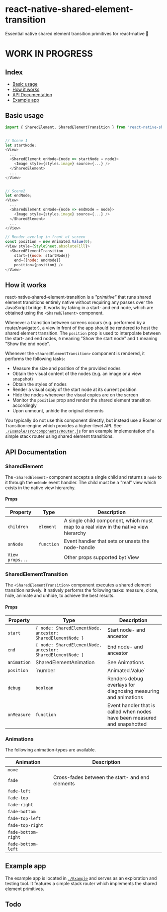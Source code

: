 
# react-native-shared-element-transition

Essential native shared element transition primitives for react-native 💫

# WORK IN PROGRESS

## Index

- [Basic usage](#basic-usage)
- [How it works](#how-it-works)
- [API Documentation](#api-documentation)
- [Example app](#example-app)


## Basic usage

```js
import { SharedElement, SharedElementTransition } from 'react-native-shared-element-transition';


// Scene 1
let startNode;
<View>
  ...
  <SharedElement onNode={node => startNode = node}>
    <Image style={styles.image} source={...} />
  </SharedElement>
  ...
</View>


// Scene2
let endNode;
<View>
  ...
  <SharedElement onNode={node => endNode = node}>
    <Image style={styles.image} source={...} />
  </SharedElement>
  ...
</View>

// Render overlay in front of screen
const position = new Animated.Value(0);
<View style={StyleSheet.absoluteFill}>
  <SharedElementTransition
    start={{node: startNode}}
    end={{node: endNode}}
    position={position} />
</View>
```

## How it works

react-native-shared-element-transition is a *"primitive"* that runs shared element transitions
entirely native without requiring any passes over the JavaScript bridge. It works by taking in a start- and end node, which are obtained using the `<SharedElement>` component.

Whenever a transition between screens occurs (e.g. performed by a router/navigator), a view in
front of the app should be rendered to host the shared element transition. The `position` prop is used to interpolate between the start- and end nodes, `0` meaning "Show the start node" and `1` meaning "Show the end node".

Whenever the `<SharedElementTransition>` component is rendered, it performs the following tasks:
- Measure the size and position of the provided nodes
- Obtain the visual content of the nodes (e.g. an image or a view snapshot)
- Obtain the styles of nodes
- Render a visual copiy of the start node at its current position
- Hide the nodes whenever the visual copies are on the screen
- Monitor the `position` prop and render the shared element transition accordingly
- Upon unmount, unhide the original elements

You typically do not use this component directly, but instead use a Router or Transition-engine which provides a higher-level API.
See [`./Example/src/components/Router.js`](./Example/src/components/Router.js) for an example implementation of a simple stack router using 
shared element transitions.

## API Documentation

### SharedElement

The `<SharedElement>` component accepts a single child and returns a `node` to it through the `onNode` event handler. The child must be a "real" view which exists in the native view hierarchy.

#### Props

| Property        | Type       | Description                                                                          |
| --------------- | ---------- | ------------------------------------------------------------------------------------ |
| `children`      | `element`  | A single child component, which must map to a real view in the native view hierarchy |
| `onNode`        | `function` | Event handler that sets or unsets the node-handle                                    |
| `View props...` |            | Other props supported byt View                                                       |

### SharedElementTransition

The `<SharedElementTransition>` component executes a shared element transition natively. It natively performs the following tasks: measure, clone, hide, animate and unhide, to achieve the best results.

#### Props

| Property    | Type                                                       | Description                                                                |
| ----------- | ---------------------------------------------------------- | -------------------------------------------------------------------------- |
| `start`     | `{ node: SharedElementNode, ancestor: SharedElementNode }` | Start node- and ancestor                                                   |
| `end`       | `{ node: SharedElementNode, ancestor: SharedElementNode }` | End node- and ancestor                                                     |
| `animation` | SharedElementAnimation                                     | See Animations                                                             |
| `position`  | `number | Animated.Value`                                  | Interpolated position (0..1), between the start- and end nodes             |
| `debug`     | `boolean`                                                  | Renders debug overlays for diagnosing measuring and animations             |
| `onMeasure` | `function`                                                 | Event handler that is called when nodes have been measured and snapshotted |

### Animations

The following animation-types are available.

| Animation           | Description                                     |
| ------------------- | ----------------------------------------------- |
| `move`              |                                                 |
| `fade`              | Cross-fades between the start- and end elements |
| `fade-left`         |                                                 |
| `fade-top`          |                                                 |
| `fade-right`        |                                                 |
| `fade-bottom`       |                                                 |
| `fade-top-left`     |                                                 |
| `fade-top-right`    |                                                 |
| `fade-bottom-right` |                                                 |
| `fade-bottom-left`  |                                                 |

## Example app

The example app is located in [`./Example`](./Example) and serves as an exploration and testing tool. It features a simple stack router which implements the shared element primitives.

## Todo

